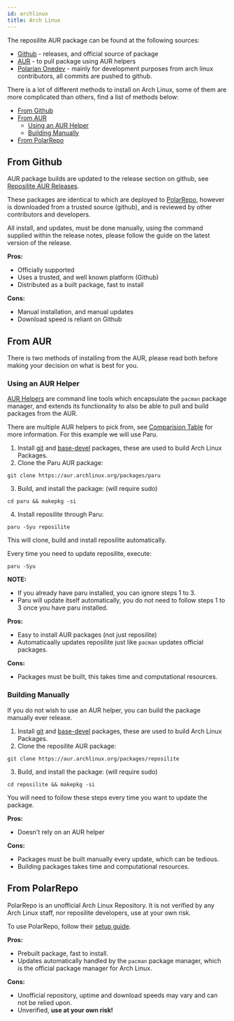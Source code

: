 ```yaml
---
id: archlinux
title: Arch Linux
---
```


The reposilite AUR package can be found at the following sources:
- [Github](https://github.com/reposilite-playground/reposilite-aur) -
  releases, and official source of package
- [AUR](https://aur.archlinux.org/packages/reposilite) - to pull
  package using AUR helpers
- [Polarian Onedev](https://onedev.polarian.dev/polarrepo/reposilite) -
  mainly for development purposes from arch linux contributors, all
  commits are pushed to github.

There is a lot of different methods to install on Arch Linux, some of
them are more complicated than others, find a list of methods below:

- [From Github](/guide/archlinux#from-github)
- [From AUR](/guide/archlinux#from-aur)
  - [Using an AUR Helper](/guide/archlinux#using-an-aur-helper)
  - [Building Manually](/guide/archlinux#building-manually)
- [From PolarRepo](/guide/archlinux#from-polarrepo)

## From Github

AUR package builds are updated to the release section on github, see
[Reposilite AUR Releases](https://github.com/reposilite-playground/reposilite-aur/releases).

These packages are identical to which are deployed to
[PolarRepo](/guide/archlinux#from-polarrepo), however is downloaded from
a trusted source (github), and is reviewed by other contributors and
developers.

All install, and updates, must be done manually, using the command
supplied within the release notes, please follow the guide on the latest
version of the release.

**Pros:**
- Officially supported
- Uses a trusted, and well known platform (Github)
- Distributed as a built package, fast to install

**Cons:**
- Manual installation, and manual updates
- Download speed is reliant on Github

## From AUR

There is two methods of installing from the AUR, please read both before
making your decision on what is best for you.

### Using an AUR Helper

[AUR Helpers](https://wiki.archlinux.org/title/AUR_helpers) are command
line tools which encapsulate the `pacman` package manager, and extends
its functionality to also be able to pull and build packages from the
AUR.

There are multiple AUR helpers to pick from, see
[Comparision Table](https://wiki.archlinux.org/title/AUR_helpers#Comparison_tables)
for more information. For this example we will use Paru.

1. Install [git](https://archlinux.org/packages/extra/x86_64/git/) and
[base-devel](https://archlinux.org/packages/core/any/base-devel/)
packages, these are used to build Arch Linux Packages.
2. Clone the Paru AUR package:

`git clone https://aur.archlinux.org/packages/paru`

3. Build, and install the package: (will require sudo)

`cd paru && makepkg -si`

4. Install reposilite through Paru:

`paru -Syu reposilite`

This will clone, build and install reposilite automatically.

Every time you need to update reposilite, execute:

`paru -Syu`

**NOTE:**
- If you already have paru installed, you can ignore steps 1 to 3.
- Paru will update itself automatically, you do not need to follow steps
  1 to 3 once you have paru installed.

**Pros:**
- Easy to install AUR packages (not just reposilite)
- Automaticaally updates reposilite just like `pacman` updates official
  packages.

**Cons:**
- Packages must be built, this takes time and computational resources.

### Building Manually

If you do not wish to use an AUR helper, you can build the package
manually ever release.

1. Install [git](https://archlinux.org/packages/extra/x86_64/git/) and
[base-devel](https://archlinux.org/packages/core/any/base-devel/)
packages, these are used to build Arch Linux Packages.
2. Clone the reposilite AUR package:

`git clone https://aur.archlinux.org/packages/reposilite`

3. Build, and install the package: (will require sudo)

`cd reposilite && makepkg -si`

You will need to follow these steps every time you want to update the
package.

**Pros:**
- Doesn't rely on an AUR helper

**Cons:**
- Packages must be built manually every update, which can be tedious.
- Building packages takes time and computational resources.

## From PolarRepo

PolarRepo is an unofficial Arch Linux Repository. It is not verified by
any Arch Linux staff, nor reposilite developers, use at your own risk.

To use PolarRepo, follow their [setup guide](https://onedev.polarian.dev/polarrepo#getting-started).

**Pros:**
- Prebuilt package, fast to install.
- Updates automatically handled by the `pacman` package manager, which
  is the official package manager for Arch Linux.

**Cons:**
- Unofficial repository, uptime and download speeds may vary and can not
  be relied upon.
- Unverified, **use at your own risk!**
